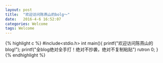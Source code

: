 ```yaml
---
layout: post
title:  "欢迎访问陈燕山的bolg～"
date:   2016-4-6 16:52:07
categories: Welcome
tags: Welcome
---
```


{% highlight c %}
#include<stdio.h>
int main(){
	printf("欢迎访问陈燕山的blog!");
	printf("全blog绝对全手打！绝对不抄袭，绝对不复制粘贴")
rutron 0;
}
{% endhighlight %}

